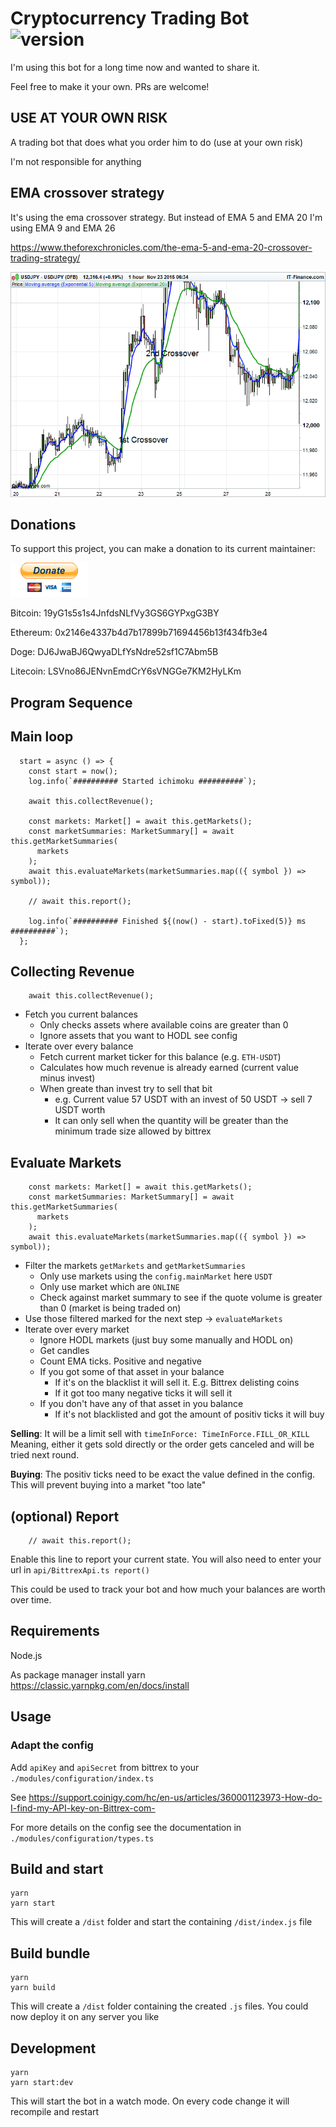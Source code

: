 # Cryptocurrency Trading Bot ![version](https://img.shields.io/badge/Version-2021.1.0-blue)
I'm using this bot for a long time now and wanted to share it. 


Feel free to make it your own. PRs are welcome!

## USE AT YOUR OWN RISK
A trading bot that does what you order him to do (use at your own risk)

I'm not responsible for anything

## EMA crossover strategy
It's using the ema crossover strategy. But instead of EMA 5 and EMA 20 I'm using EMA 9 and EMA 26

https://www.theforexchronicles.com/the-ema-5-and-ema-20-crossover-trading-strategy/

![EMA crossing strategy](ema-crossing.png)

## Donations

To support this project, you can make a donation to its current maintainer:

[![paypal](paypal.gif)](https://paypal.me/Saschb2b)

Bitcoin: 19yG1s5s1s4JnfdsNLfVy3GS6GYPxgG3BY

Ethereum: 0x2146e4337b4d7b17899b71694456b13f434fb3e4

Doge: DJ6JwaBJ6QwyaDLfYsNdre52sf1C7Abm5B

Litecoin: LSVno86JENvnEmdCrY6sVNGGe7KM2HyLKm

## Program Sequence

## Main loop
```
  start = async () => {
    const start = now();
    log.info(`########## Started ichimoku ##########`);

    await this.collectRevenue();

    const markets: Market[] = await this.getMarkets();
    const marketSummaries: MarketSummary[] = await this.getMarketSummaries(
      markets
    );
    await this.evaluateMarkets(marketSummaries.map(({ symbol }) => symbol));

    // await this.report();

    log.info(`########## Finished ${(now() - start).toFixed(5)} ms ##########`);
  };
```

## Collecting Revenue
```
    await this.collectRevenue();
```
* Fetch you current balances
  * Only checks assets where available coins are greater than 0
  * Ignore assets that you want to HODL see config
* Iterate over every balance
  * Fetch current market ticker for this balance (e.g. `ETH-USDT`)
  * Calculates how much revenue is already earned (current value minus invest)
  * When greate than invest try to sell that bit
    * e.g. Current value 57 USDT with an invest of 50 USDT -> sell 7 USDT worth
    * It can only sell when the quantity will be greater than the minimum trade size allowed by bittrex
    
## Evaluate Markets
```
    const markets: Market[] = await this.getMarkets();
    const marketSummaries: MarketSummary[] = await this.getMarketSummaries(
      markets
    );
    await this.evaluateMarkets(marketSummaries.map(({ symbol }) => symbol));
```
* Filter the markets `getMarkets` and `getMarketSummaries`
  * Only use markets using the `config.mainMarket` here `USDT`
  * Only use market which are `ONLINE`
  * Check against market summary to see if the quote volume is greater than 0 (market is being traded on)
* Use those filtered marked for the next step -> `evaluateMarkets`
* Iterate over every market
  * Ignore HODL markets (just buy some manually and HODL on)
  * Get candles
  * Count EMA ticks. Positive and negative
  * If you got some of that asset in your balance
    * If it's on the blacklist it will sell it. E.g. Bittrex delisting coins
    * If it got too many negative ticks it will sell it
  * If you don't have any of that asset in you balance
    * If it's not blacklisted and got the amount of positiv ticks it will buy

**Selling**: It will be a limit sell with `timeInForce: TimeInForce.FILL_OR_KILL` Meaning, either it gets sold directly or the order gets canceled and will be tried next round.

**Buying**: The positiv ticks need to be exact the value defined in the config. This will prevent buying into a market "too late"

## (optional) Report
```
    // await this.report();
```
Enable this line to report your current state. You will also need to enter your url in `api/BittrexApi.ts report()`

This could be used to track your bot and how much your balances are worth over time. 

## Requirements
Node.js

As package manager install yarn https://classic.yarnpkg.com/en/docs/install

## Usage

### Adapt the config
Add `apiKey` and `apiSecret` from bittrex to your `./modules/configuration/index.ts`

See https://support.coinigy.com/hc/en-us/articles/360001123973-How-do-I-find-my-API-key-on-Bittrex-com-

For more details on the config see the documentation in `./modules/configuration/types.ts`

## Build and start
```
yarn
yarn start
```

This will create a `/dist` folder and start the containing `/dist/index.js` file

## Build bundle
```
yarn
yarn build
```

This will create a `/dist` folder containing the created `.js` files. You could now deploy it on any server you like

## Development
```
yarn
yarn start:dev
```

This will start the bot in a watch mode. On every code change it will recompile and restart
